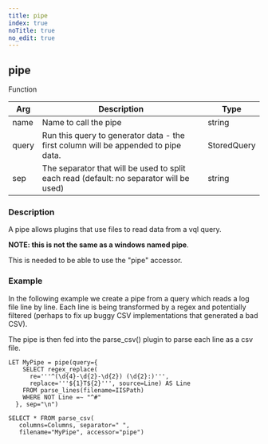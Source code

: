 ```yaml
---
title: pipe
index: true
noTitle: true
no_edit: true
---
```




<div class="vql_item"></div>


## pipe
<span class='vql_type label label-warning pull-right page-header'>Function</span>



<div class="vqlargs"></div>

Arg | Description | Type
----|-------------|-----
name|Name to call the pipe|string
query|Run this query to generator data - the first column will be appended to pipe data.|StoredQuery
sep|The separator that will be used to split each read (default: no separator will be used)|string

### Description

A pipe allows plugins that use files to read data from a vql
query.

**NOTE: this is not the same as a windows named pipe**.

This is needed to be able to use the "pipe" accessor.

### Example

In the following example we create a pipe from a query which
reads a log file line by line. Each line is being transformed by
a regex and potentially filtered (perhaps to fix up buggy CSV
implementations that generated a bad CSV).

The pipe is then fed into the parse_csv() plugin to parse each
line as a csv file.

```vql
LET MyPipe = pipe(query={
    SELECT regex_replace(
      re='''^(\d{4}-\d{2}-\d{2}) (\d{2}:)''',
      replace='''${1}T${2}''', source=Line) AS Line
    FROM parse_lines(filename=IISPath)
    WHERE NOT Line =~ "^#"
  }, sep="\n")

SELECT * FROM parse_csv(
   columns=Columns, separator=" ",
   filename="MyPipe", accessor="pipe")
```


